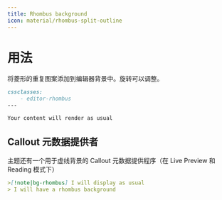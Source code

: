 ```yaml
---
title: Rhombus background
icon: material/rhombus-split-outline
---
```


# 用法

将菱形的重复图案添加到编辑器背景中。旋转可以调整。

```md
cssclasses:
    - editor-rhombus
---

Your content will render as usual
```

## Callout 元数据提供者

主题还有一个用于虚线背景的 Callout 元数据提供程序（在 Live Preview 和 Reading 模式下）

```md
>[!note|bg-rhombus] I will display as usual
> I will have a rhombus background
```

